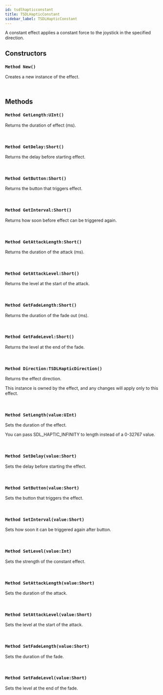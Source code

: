 ```yaml
---
id: tsdlhapticconstant
title: TSDLHapticConstant
sidebar_label: TSDLHapticConstant
---
```


A constant effect applies a constant force to the joystick in the specified direction.


## Constructors

### `Method New()`

Creates a new instance of the effect.

<br/>

## Methods

### `Method GetLength:UInt()`

Returns the duration of effect (ms).

<br/>

### `Method GetDelay:Short()`

Returns the delay before starting effect.

<br/>

### `Method GetButton:Short()`

Returns the button that triggers effect.

<br/>

### `Method GetInterval:Short()`

Returns how soon before effect can be triggered again.

<br/>

### `Method GetAttackLength:Short()`

Returns the duration of the attack (ms).

<br/>

### `Method GetAttackLevel:Short()`

Returns the level at the start of the attack.

<br/>

### `Method GetFadeLength:Short()`

Returns the duration of the fade out (ms).

<br/>

### `Method GetFadeLevel:Short()`

Returns the level at the end of the fade.

<br/>

### `Method Direction:TSDLHapticDirection()`

Returns the effect direction.

This instance is owned by the effect, and any changes will apply only to this effect.


<br/>

### `Method SetLength(value:UInt)`

Sets the duration of the effect.

You can pass SDL_HAPTIC_INFINITY to length instead of a 0-32767 value.


<br/>

### `Method SetDelay(value:Short)`

Sets the delay before starting the effect.

<br/>

### `Method SetButton(value:Short)`

Sets the button that triggers the effect.

<br/>

### `Method SetInterval(value:Short)`

Sets how soon it can be triggered again after button.

<br/>

### `Method SetLevel(value:Int)`

Sets the strength of the constant effect.

<br/>

### `Method SetAttackLength(value:Short)`

Sets the duration of the attack.

<br/>

### `Method SetAttackLevel(value:Short)`

Sets the level at the start of the attack.

<br/>

### `Method SetFadeLength(value:Short)`

Sets the duration of the fade.

<br/>

### `Method SetFadeLevel(value:Short)`

Sets the level at the end of the fade.

<br/>

